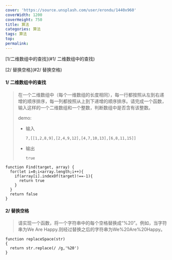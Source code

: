 ```yaml
---
cover: 'https://source.unsplash.com/user/erondu/1440x960'
coverWidth: 1200
coverHeight: 750
title: 算法
categories: 算法
tags: 算法
top:
permalink: 
---
```


[1/二维数组中的查找](#1/ 二维数组中的查找)

[2/ 替换空格](#2/ 替换空格)







#### 1/ 二维数组中的查找

> 在一个二维数组中（每个一维数组的长度相同），每一行都按照从左到右递增的顺序排序，每一列都按照从上到下递增的顺序排序。请完成一个函数，输入这样的一个二维数组和一个整数，判断数组中是否含有该整数。
>
> demo:
>
> - 输入
>
>   ```
>   7,[[1,2,8,9],[2,4,9,12],[4,7,10,13],[6,8,11,15]]
>   ```
>
> - 输出
>
>   ```
>   true
>   ```

```
function Find(target, array) {
  for(let i=0;i<array.length;i++){
    if(array[i].indexOf(target)!==-1){
      return true
    }
  }
  return false
}
```

#### 2/ 替换空格

> 请实现一个函数，将一个字符串中的每个空格替换成“%20”。例如，当字符串为We Are Happy.则经过替换之后的字符串为We%20Are%20Happy。

```
function replaceSpace(str)
{
  return str.replace(/ /g,'%20')
}
```

